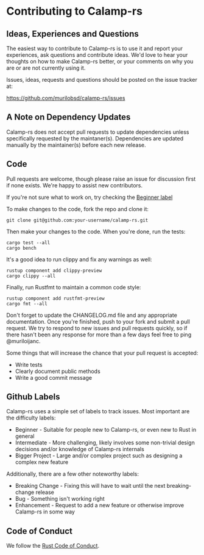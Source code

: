 # Contributing to Calamp-rs

## Ideas, Experiences and Questions

The easiest way to contribute to Calamp-rs is to use it and report your
experiences, ask questions and contribute ideas. We'd love to hear your
thoughts on how to make Calamp-rs better, or your comments on
why you are or are not currently using it.

Issues, ideas, requests and questions should be posted on the issue tracker at:

https://github.com/murilobsd/calamp-rs/issues

## A Note on Dependency Updates

Calamp-rs does not accept pull requests to update dependencies
unless specifically requested by the maintaner(s). Dependencies are updated
manually by the maintainer(s) before each new release.

## Code

Pull requests are welcome, though please raise an issue for discussion first if
none exists. We're happy to assist new contributors.

If you're not sure what to work on, try checking the [Beginner
label](https://github.com/murilobsd/calamp-rs/issues?q=is%3Aissue+is%3Aopen+label%3ABeginner)

To make changes to the code, fork the repo and clone it:

`git clone git@github.com:your-username/calamp-rs.git`

Then make your changes to the code. When you're done, run the tests:

``` 
cargo test --all
cargo bench
```

It's a good idea to run clippy and fix any warnings as well:

```
rustup component add clippy-preview 
cargo clippy --all
```

Finally, run Rustfmt to maintain a common code style:

``` 
rustup component add rustfmt-preview 
cargo fmt --all 
```

Don't forget to update the CHANGELOG.md file and any appropriate documentation.
Once you're finished, push to your fork and submit a pull request. We try to
respond to new issues and pull requests quickly, so if there hasn't been any
response for more than a few days feel free to ping @muriloijanc.

Some things that will increase the chance that your pull request is accepted:

* Write tests
* Clearly document public methods
* Write a good commit message

## Github Labels

Calamp-rs uses a simple set of labels to track issues. Most
important are the difficulty labels:

* Beginner - Suitable for people new to Calamp-rs, or even new to Rust in
  general
* Intermediate - More challenging, likely involves some non-trivial design
  decisions and/or knowledge of Calamp-rs internals
* Bigger Project - Large and/or complex project such as designing a complex new
  feature

Additionally, there are a few other noteworthy labels:

* Breaking Change - Fixing this will have to wait until the next
  breaking-change release
* Bug - Something isn't working right
* Enhancement - Request to add a new feature or otherwise improve
  Calamp-rs in some way

## Code of Conduct

We follow the [Rust Code of Conduct](http://www.rust-lang.org/conduct.html).
